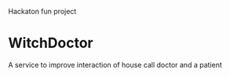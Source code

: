 Hackaton fun project

# WitchDoctor
A service to improve interaction of house call doctor and a patient

